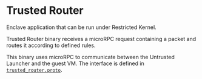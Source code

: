 # Trusted Router

Enclave application that can be run under Restricted Kernel.

Trusted Router binary receives a microRPC request containing a packet and
routes it according to defined rules.

This binary uses microRPC to communicate between the Untrusted Launcher and the
guest VM. The interface is defined in
[`trusted_router.proto`](trusted_router_service/proto/trusted_router.proto).
